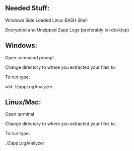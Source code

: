 Needed Stuff:
----------------------------------------------------------

Windows Side Loaded Linux BASH Shell

Decrypted and Unzipped Zapp Logs (preferably on desktop)


Windows:
----------------------------------------------------------

Open command prompt

Change directory to where you extracted your files to. 

To run type:

wsl ./ZappLogAnalyzer

Linux/Mac:
----------------------------------------------------------

Open terminal

Change directory to where you extracted your files to.

To run type: 

./ZappLogAnalyzer


